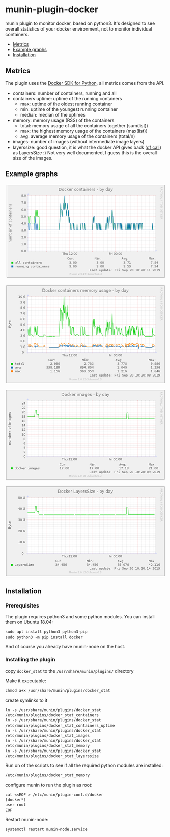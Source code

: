 # munin-plugin-docker

munin plugin to monitor docker, based on python3. It's designed to see overall statistics of your docker environment, not to monitor individual containers.

  * [Metrics](#metrics)
  * [Example graphs](#example_graphs)
  * [Installation](#installation)

## Metrics
<a name="metrics"/>

The plugin uses the [Docker SDK for Python](https://docker-py.readthedocs.io/en/stable/), all metrics comes from the API.
  * containers: number of containers, running and all
  * containers uptime: uptime of the running containers
    * max: uptime of the oldest running container
    * min: uptime of the youngest running container
    * median: median of the uptimes
  * memory: memory usage (RSS) of the containers
    * total: memory usage of all the containers together (sum(list))
    * max: the highest memory usage of the containers (max(list))
    * avg: average memory usage of the containers (total/n)
  * images: number of images (without intermediate image layers)
  * layerssize: good question, it is what the docker API gives back ([df call](https://docker-py.readthedocs.io/en/stable/api.html#module-docker.api.daemon)) as LayersSize :) Not very well documented, I guess this is the overall size of the images.

## Example graphs
<a name="example_graphs"/>

![Number of containers](https://github.com/atommaki/munin-plugin-docker/raw/master/screenshots/munin-plugin-docker-screenshot-containers.png "Number of containers")

![Containers memory usage](https://github.com/atommaki/munin-plugin-docker/raw/master/screenshots/munin-plugin-docker-screenshot-memory.png "Containers memory usage")

![Number of images](https://github.com/atommaki/munin-plugin-docker/raw/master/screenshots/munin-plugin-docker-screenshot-images.png "Number of images")

![Docker LayersSize](https://github.com/atommaki/munin-plugin-docker/raw/master/screenshots/munin-plugin-docker-screenshot-layerssize.png "Docker LayersSize")


## Installation
<a name="installation"/>

### Prerequisites
The plugin requires python3 and some python modules. You can install them on Ubuntu 18.04:
```
sudo apt install python3 python3-pip
sudo python3 -m pip install docker
```
And of course you already have munin-node on the host.

### Installing the plugin
copy `docker_stat` to the `/usr/share/munin/plugins/` directory

Make it executable:
```
chmod a+x /usr/share/munin/plugins/docker_stat
```

create symlinks to it
```
ln -s /usr/share/munin/plugins/docker_stat /etc/munin/plugins/docker_stat_containers
ln -s /usr/share/munin/plugins/docker_stat /etc/munin/plugins/docker_stat_containers_uptime
ln -s /usr/share/munin/plugins/docker_stat /etc/munin/plugins/docker_stat_images
ln -s /usr/share/munin/plugins/docker_stat /etc/munin/plugins/docker_stat_memory
ln -s /usr/share/munin/plugins/docker_stat /etc/munin/plugins/docker_stat_layerssize
```

Run on of the scripts to see if all the required python modules are installed:
```
/etc/munin/plugins/docker_stat_memory
```


configure munin to run the plugin as root:
```
cat <<EOF > /etc/munin/plugin-conf.d/docker
[docker*]
user root
EOF
```

Restart munin-node:
```
systemctl restart munin-node.service
```

